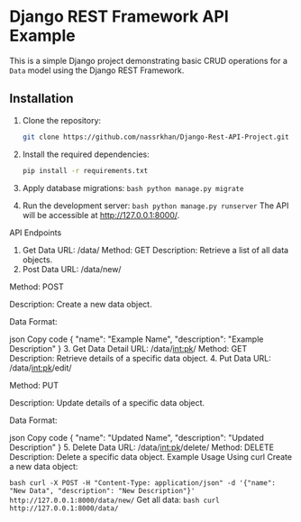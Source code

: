 # Django REST Framework API Example

This is a simple Django project demonstrating basic CRUD operations for a `Data` model using the Django REST Framework.

## Installation

1. Clone the repository:

   ```bash
   git clone https://github.com/nassrkhan/Django-Rest-API-Project.git
2. Install the required dependencies:
   ```bash
   pip install -r requirements.txt
3. Apply database migrations:
  ```bash python manage.py migrate```
4. Run the development server:
  ```bash python manage.py runserver```
The API will be accessible at http://127.0.0.1:8000/.

API Endpoints
1. Get Data
URL: /data/
Method: GET
Description: Retrieve a list of all data objects.
2. Post Data
URL: /data/new/

Method: POST

Description: Create a new data object.

Data Format:

json
Copy code
{
  "name": "Example Name",
  "description": "Example Description"
}
3. Get Data Detail
URL: /data/<int:pk>/
Method: GET
Description: Retrieve details of a specific data object.
4. Put Data
URL: /data/<int:pk>/edit/

Method: PUT

Description: Update details of a specific data object.

Data Format:

json
Copy code
{
  "name": "Updated Name",
  "description": "Updated Description"
}
5. Delete Data
URL: /data/<int:pk>/delete/
Method: DELETE
Description: Delete a specific data object.
Example Usage
Using curl
Create a new data object:

```bash curl -X POST -H "Content-Type: application/json" -d '{"name": "New Data", "description": "New Description"}' http://127.0.0.1:8000/data/new/```
Get all data:
```bash curl http://127.0.0.1:8000/data/```

